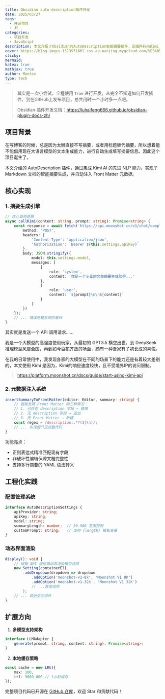 ```yaml
---
title: Obsidian auto-description插件开发
date: 2025/03/27
tags:
  - 开源项目
  - JS
categories:
  - 项目开发
  - JavaScipt
description: 本文介绍了Obsidian的AutoDescription智能摘要插件，该插件利用Kimi AI的NLP技术自动生成Markdown文档摘要，并注入Front Matter元数据。技术架构包括摘要生成引擎和元数据注入系统，支持模块化API调用、动态Token计算和温度系数控制。插件还包含配置管理系统和动态界面渲染，提供响应式配置更新和输入验证功能。性能优化措施包括异步非阻塞调用、内存缓存机制和错误重试策略。应用场景包括技术写作工作流和知识库维护，插件还支持多模型和本地缓存策略扩展。项目代码已开源在GitHub。
cover: https://blog-imges-1313931661.cos.ap-nanjing.myqcloud.com/%E5%85%BD%E8%80%B3-%E7%8C%AB%E8%80%B3%E7%BE%8E%E5%A5%B3-%E7%9F%AD%E5%8F%91-%E7%8C%AB%E5%B0%BE%E5%B7%B4-4k%E5%8A%A8%E6%BC%AB%E5%A3%81%E7%BA%B8-3840_2160.jpg
sticky: 
mermaid: 
katex: true
mathjax: true
author: Montee
type: tech
---
```

> 其实是一次小尝试，全程使用 `Trae` 进行开发，从完全不知道如何开发插件，到在GitHub上发布项目，总共用时一个小时多一点吧。
> 
> Obsidian 插件开发文档：https://luhaifeng666.github.io/obsidian-plugin-docs-zh/


## 项目背景

在写博客的时候，总是因为太懒直接不写摘要，或者用标题替代摘要，所以想着能不能借用现在大语言模型的文本生成能力，进行自动生成填写摘要信息。因此这个项目诞生了。

本文介绍的 AutoDescription 插件，通过集成 Kimi AI 的先进 NLP 能力，实现了 Markdown 文档的智能摘要生成，并自动注入 Front Matter 元数据。

## 核心实现

### 1. 摘要生成引擎
```typescript:/Users/montylee/NJUTT/Hexo/source/_posts/.obsidian/plugins/autoDescription/main.ts
// 核心调用逻辑
async callKimi(content: string, prompt: string): Promise<string> {
    const response = await fetch('https://api.moonshot.cn/v1/chat/completions', {
        method: 'POST',
        headers: {
            'Content-Type': 'application/json',
            'Authorization': `Bearer ${this.settings.apiKey}`
        },
        body: JSON.stringify({
            model: this.settings.model,
            messages: [
                {
                    role: 'system',
                    content: '你是一个专业的文章摘要生成助手...'
                },
                {
                    role: 'user', 
                    content: `${prompt}\n\n${content}`
                }
            ]
        })
    });
    // ... 错误处理与响应解析
}
```

其实就是发送一个 API 调用请求……

我是一个大模型的高强度使用玩家，从最初的 GPT3.5 横空出世，到 DeepSeek 推理模型风靡全国，再到如今百花齐放的场面，颇有一种吾家有子初长成的喜悦。

在我的日常使用中，我发现各家的大模型在不同的场景下的能力还是有着较大差别的，本文使用 Kimi 是因为，Kimi的响应速度较快，且不受境外IP的访问限制。

> https://platform.moonshot.cn/docs/guide/start-using-kimi-api
### 2. 元数据注入系统
```typescript
insertSummaryToFrontMatter(editor: Editor, summary: string) {
    // 智能处理 Front Matter 的三种情况：
    // 1. 已存在 description 字段 → 替换
    // 2. 无 description 字段 → 追加 
    // 3. 无 Front Matter → 新建
    const regex = /description:.*?($|\n)/;
    // ... 实现细节见完整代码
}
```

功能亮点：
- 正则表达式精准匹配现有字段
- 非破坏性编辑保障文档完整性
- 支持多行摘要的 YAML 语法转义

## 工程化实践

### 配置管理系统
```typescript
interface AutoDescriptionSettings {
    apiProvider: string;
    apiKey: string;
    model: string;
    summaryLength: number;  // 50-500 范围控制
    customPrompt: string;   // 支持 {length} 模板变量
}
```
### 动态界面渲染
```typescript
display(): void {
    // 根据 API 提供商动态渲染模型选项
    new Setting(containerEl)
        .addDropdown(dropdown => dropdown
            .addOption('moonshot-v1-8k', 'Moonshot V1 8K')
            .addOption('moonshot-v1-32k', 'Moonshot V1 32K')
            // ...其他选项
        );
    // ... 其他交互组件
}
```

## 扩展方向

1. **多模型支持架构**
```typescript
interface LLMAdapter {
    generate(prompt: string, content: string): Promise<string>;
}
```
2. **本地缓存策略**
```typescript
const cache = new LRU({
    max: 100,
    ttl: 3600_000 // 1小时缓存
});
```

完整项目代码已开源在 [GitHub 仓库](https://github.com/FengEternity/autoDescription)，欢迎 Star 和贡献代码！
